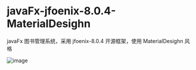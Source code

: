 # javaFx-jfoenix-8.0.4-MaterialDesighn
javaFx 图书管理系统，采用 jfoenix-8.0.4 开源框架，使用 MaterialDesighn 风格

![image](https://images2018.cnblogs.com/blog/1099963/201806/1099963-20180604125725115-1964895206.png)

